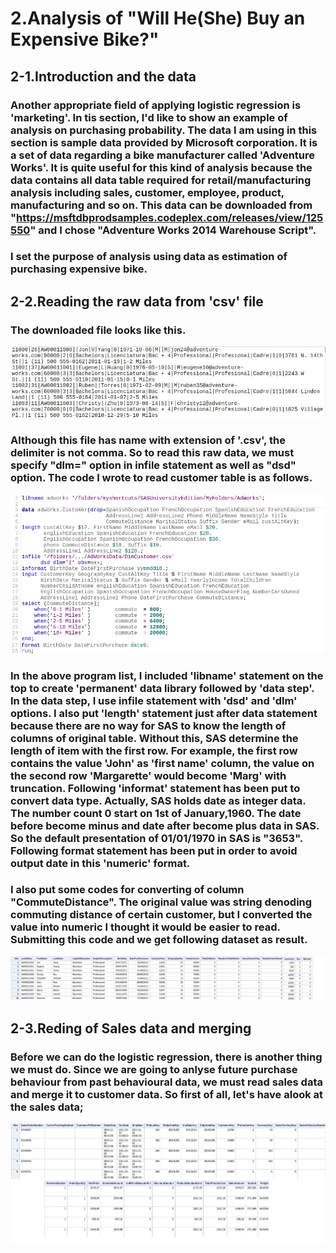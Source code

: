 # 2.Analysis of "Will He(She) Buy an Expensive Bike?"

## 2-1.Introduction and the data
### Another appropriate field of applying logistic regression is 'marketing'. In tis section, I'd like to show an example of analysis on purchasing probability. The data I am using in this section is sample data provided by Microsoft corporation. It is a set of data regarding a bike manufacturer called 'Adventure Works'. It is quite useful for this kind of analysis because the data contains all data table required for retail/manufacturing analysis including sales, customer, employee, product, manufacturing and so on. This data can be downloaded from "https://msftdbprodsamples.codeplex.com/releases/view/125550" and I chose "Adventure Works 2014 Warehouse Script".
### I set the purpose of analysis using data as estimation of purchasing expensive bike.
 
## 2-2.Reading the raw data from 'csv' file 
### The downloaded file looks like this. 
![rawdata](/images/rawdata2.jpg)
### Although this file has name with extension of '.csv', the delimiter is not comma. So to read this raw data, we must specify "dlm=" option in infile statement as well as "dsd" option. The code I wrote to read customer table is as follows. 
![reading Customer](/images/SASprogramReadData2.jpg)
### In the above program list, I included 'libname' statement on the top to create 'permanent' data library followed by 'data step'. In the data step, I use infile statement with 'dsd' and 'dlm' options. I also put 'length' statement just after data statement because there are no way for SAS to know the length of columns of original table. Without this, SAS determine the length of item with the first row. For example, the first row contains the value 'John' as 'first name' column, the value on the second row 'Margarette' would become 'Marg' with truncation. Following 'informat' statement has been put to convert data type. Actually, SAS holds date as integer data. The number count 0 start on 1st of January,1960. The date before become minus and date after become plus data in SAS. So the default presentation of 01/01/1970 in SAS is "3653". Following format statement has been put in order to avoid output date in this 'numeric' format. 	 
### I also put some codes for converting of column "CommuteDistance". The original value was string denoding commuting distance of certain customer, but I converted the value into numeric I thought it would be easier to read. Submitting this code and we get following dataset as result.
![result Dataset](/images/SASprocprint2.jpg)

## 2-3.Reding of Sales data and merging  
### Before we can do the logistic regression, there is another thing we must do. Since we are going to anlyse future purchase behaviour from past behavioural data, we must read sales data and merge it to customer data. So first of all, let's have alook at the sales data;
![result Dataset](/images/SASprocprint3.jpg)
